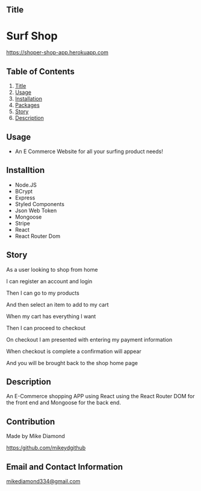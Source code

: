 ## Title

# Surf Shop

https://shoper-shop-app.herokuapp.com


  ## Table of Contents
  1. [Title](#Title)
  2. [Usage](#Usage)
  3. [Installation](#Installtion)
  4. [Packages](#Packages)
  5. [Story](#Story)
  6. [Description](#Description)


  ## Usage

  * An E Commerce Website for all your surfing product needs!

  ## Installtion
  
  * Node.JS
  * BCrypt
  * Express
  * Styled Components
  * Json Web Token
  * Mongoose
  * Stripe
  * React
  * React Router Dom
  
  ## Story

  As a user looking to shop from home
  
  I can register an account and login
  
  Then I can go to my products
  
  And then select an item to add to my cart
  
  When my cart has everything I want
  
  Then I can proceed to checkout
  
  On checkout I am presented with entering my payment information
  
  When checkout is complete a confirmation will appear
  
  And you will be brought back to the shop home page

  ## Description

  An E-Commerce shopping APP using React using the React Router DOM for the front end and Mongoose for the back end.
  
 


  ## Contribution

  Made by Mike Diamond
  
  [https:/github.com/mikeydgithub](https:/github.com/mikeydgithub)
  
  ## Email and Contact Information
     
  mikediamond334@gmail.com
